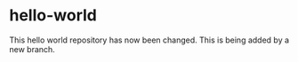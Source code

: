 # hello-world
This hello world repository has now been changed.
This is being added by a new branch.
